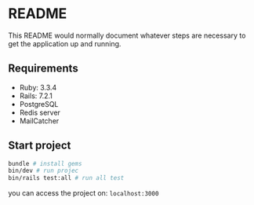 # README

This README would normally document whatever steps are necessary to get the
application up and running.

## Requirements

- Ruby: 3.3.4
- Rails: 7.2.1
- PostgreSQL
- Redis server
- MailCatcher

## Start project

```bash
bundle # install gems
bin/dev # run projec
bin/rails test:all # run all test
```

you can access the project on: `localhost:3000`
